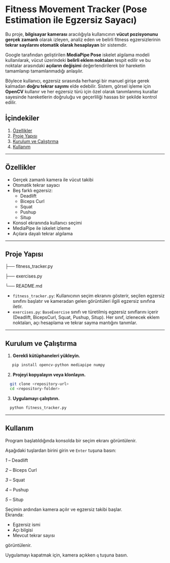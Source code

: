 # Fitness Movement Tracker (Pose Estimation ile Egzersiz Sayacı)



Bu proje, **bilgisayar kamerası** aracılığıyla kullanıcının **vücut pozisyonunu gerçek zamanlı** olarak izleyen, analiz eden ve belirli fitness egzersizlerinin **tekrar sayılarını otomatik olarak hesaplayan** bir sistemdir. 

Google tarafından geliştirilen **MediaPipe Pose** iskelet algılama modeli kullanılarak, vücut üzerindeki **belirli eklem noktaları** tespit edilir ve bu noktalar arasındaki **açıların değişimi** değerlendirilerek bir hareketin tamamlanıp tamamlanmadığı anlaşılır. 

Böylece kullanıcı, egzersiz sırasında herhangi bir manuel girişe gerek kalmadan **doğru tekrar sayımı** elde edebilir. Sistem, görsel işleme için **OpenCV** kullanır ve her egzersiz türü için özel olarak tanımlanmış kurallar sayesinde hareketlerin doğruluğu ve geçerliliği hassas bir şekilde kontrol edilir.


## İçindekiler


1. [Özellikler](#özellikler)  
2. [Proje Yapısı](#proje-yapısı)  
3. [Kurulum ve Çalıştırma](#kurulum-ve-çalıştırma)  
4. [Kullanım](#kullanım)  

---

## Özellikler

- Gerçek zamanlı kamera ile vücut takibi  
- Otomatik tekrar sayacı  
- Beş farklı egzersiz:  
  - Deadlift  
  - Biceps Curl  
  - Squat  
  - Pushup  
  - Situp 
- Konsol ekranında kullanıcı seçimi  
- MediaPipe ile iskelet izleme  
- Açılara dayalı tekrar algılama  

---

## Proje Yapısı

├── fitness_tracker.py 

├── exercises.py 

└── README.md


- `fitness_tracker.py`: Kullanıcının seçim ekranını gösterir, seçilen egzersiz sınıfını başlatır ve kameradan gelen görüntüleri ilgili egzersiz sınıfına iletir.  
- `exercises.py`: `BaseExercise` sınıfı ve türetilmiş egzersiz sınıflarını içerir (Deadlift, BicepsCurl, Squat, Pushup, Situp). Her sınıf, izlenecek eklem noktaları, açı hesaplama ve tekrar sayma mantığını tanımlar.  


---

## Kurulum ve Çalıştırma


1. **Gerekli kütüphaneleri yükleyin.**
```bash
   pip install opencv-python mediapipe numpy
```
2. **Projeyi kopyalayın veya klonlayın.**
```bash
  git clone <repository-url>
  cd <repository-folder>
```
3. **Uygulamayı çalıştırın.**
```bash
  python fitness_tracker.py
```
---

## Kullanım

Program başlatıldığında konsolda bir seçim ekranı görüntülenir.

Aşağıdaki tuşlardan birini girin ve `Enter` tuşuna basın:

*1* – Deadlift
 
*2* – Biceps Curl

*3* – Squat

*4* – Pushup

*5* – Situp


Seçimin ardından kamera açılır ve egzersiz takibi başlar.  
Ekranda:

- Egzersiz ismi  
- Açı bilgisi  
- Mevcut tekrar sayısı  

görüntülenir.

Uygulamayı kapatmak için, kamera açıkken `q` tuşuna basın.



